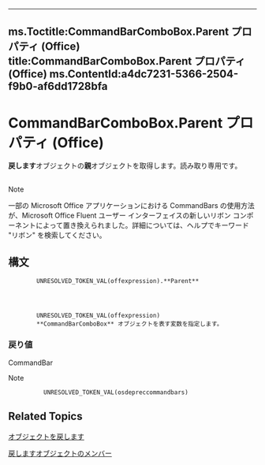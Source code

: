 

---
ms.Toctitle:CommandBarComboBox.Parent プロパティ (Office)
title:CommandBarComboBox.Parent プロパティ (Office)
ms.ContentId:a4dc7231-5366-2504-f9b0-af6dd1728bfa
---
# CommandBarComboBox.Parent プロパティ (Office)




**戻します**オブジェクトの**親**オブジェクトを取得します。読み取り専用です。

## 

>[!NOTE]
>一部の Microsoft Office アプリケーションにおける CommandBars の使用方法が、Microsoft Office Fluent ユーザー インターフェイスの新しいリボン コンポーネントによって置き換えられました。詳細については、ヘルプでキーワード "リボン" を検索してください。





## 構文

            UNRESOLVED_TOKEN_VAL(offexpression).**Parent**




            UNRESOLVED_TOKEN_VAL(offexpression)
            **CommandBarComboBox** オブジェクトを表す変数を指定します。

### 戻り値
CommandBar





>[!NOTE]
>
              UNRESOLVED_TOKEN_VAL(osdepreccommandbars)
            





## Related Topics

[オブジェクトを戻します](fcfe6bde-dea0-f1f1-ad30-d0e28f97dd07.md)

[戻しますオブジェクトのメンバー](223c51c0-4564-d14a-a8bf-d315a6a50b32.md)




